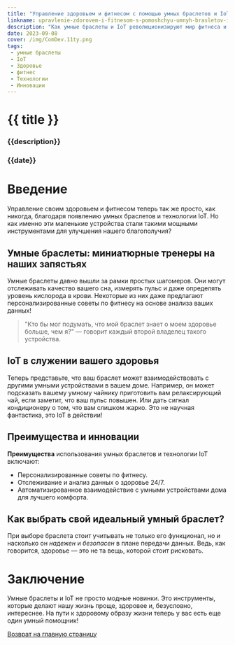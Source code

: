 ```yaml
---
title: "Управление здоровьем и фитнесом с помощью умных браслетов и IoT"
linkname: upravlenie-zdorovem-i-fitnesom-s-pomoshchyu-umnyh-brasletov-i-iot
description: "Как умные браслеты и IoT революционизируют мир фитнеса и здоровья."
date: 2023-09-08
cover: /img/ComDev.11ty.png
tags: 
 - умные браслеты
 - IoT
 - Здоровье
 - фитнес
 - Технологии
 - Инновации
---
```


# {{ title }}
### {{description}}
### {{date}}

# Введение
Управление своим здоровьем и фитнесом теперь так же просто, как никогда, благодаря появлению умных браслетов и технологии IoT. Но как именно эти маленькие устройства стали такими мощными инструментами для улучшения нашего благополучия?

## Умные браслеты: миниатюрные тренеры на наших запястьях
Умные браслеты давно вышли за рамки простых шагомеров. Они могут отслеживать качество вашего сна, измерять пульс и даже определять уровень кислорода в крови. Некоторые из них даже предлагают персонализированные советы по фитнесу на основе анализа ваших данных!

> "Кто бы мог подумать, что мой браслет знает о моем здоровье больше, чем я?" — говорит каждый второй владелец такого устройства.

## IoT в служении вашего здоровья
Теперь представьте, что ваш браслет может взаимодействовать с другими умными устройствами в вашем доме. Например, он может подсказать вашему умному чайнику приготовить вам релаксирующий чай, если заметит, что ваш пульс повышен. Или дать сигнал кондиционеру о том, что вам слишком жарко. Это не научная фантастика, это IoT в действии!

## Преимущества и инновации
**Преимущества** использования умных браслетов и технологии IoT включают:
* Персонализированные советы по фитнесу.
* Отслеживание и анализ данных о здоровье 24/7.
* Автоматизированное взаимодействие с умными устройствами дома для лучшего комфорта.

## Как выбрать свой идеальный умный браслет?
При выборе браслета стоит учитывать не только его функционал, но и насколько он *надежен* и *безопасен* в плане передачи данных. Ведь, как говорится, здоровье — это не та вещь, которой стоит рисковать.

# Заключение
Умные браслеты и IoT не просто модные новинки. Это инструменты, которые делают нашу жизнь проще, здоровее и, безусловно, интереснее. На пути к здоровому образу жизни теперь у вас есть еще один умный помощник!

[Возврат на главную страницу](/)